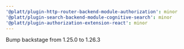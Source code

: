 ```yaml
---
'@platt/plugin-http-router-backend-module-authorization': minor
'@platt/plugin-search-backend-module-cognitive-search': minor
'@platt/plugin-authorization-extension-react': minor
---
```


Bump backstage from 1.25.0 to 1.26.3
